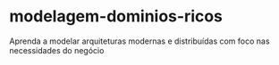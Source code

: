 # modelagem-dominios-ricos
Aprenda a modelar arquiteturas modernas e distribuídas com foco nas necessidades do negócio
